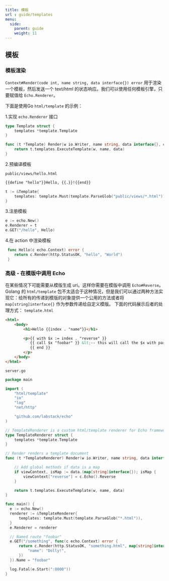 ```yaml
---
title: 模板
url : guide/templates
menu:
  side:
    parent: guide
    weight: 11
---
```


## 模板

### 模板渲染

`Context#Render(code int, name string, data interface{}) error` 用于渲染一个模板，然后发送一个 text/html 的状态响应。我们可以使用任何模板引擎，只要赋值给 `Echo.Renderer`。

下面是使用Go `html/template` 的示例：

1.实现 `echo.Renderer` 接口

```go
type Template struct {
    templates *template.Template
}

func (t *Template) Render(w io.Writer, name string, data interface{}, c echo.Context) error {
    return t.templates.ExecuteTemplate(w, name, data)
}
```

2.预编译模板

`public/views/hello.html`

```html
{{define "hello"}}Hello, {{.}}!{{end}}
```

```go
t := &Template{
	templates: template.Must(template.ParseGlob("public/views/*.html")),
}
```

3.注册模板

```go
e := echo.New()
e.Renderer = t
e.GET("/hello", Hello)
```

4.在 action 中渲染模板

```go
 func Hello(c echo.Context) error {
 	return c.Render(http.StatusOK, "hello", "World")
 }
```

### 高级 - 在模版中调用 Echo
在某些情况下可能需要从模版生成 uri。这样你需要在模版中调用 `Echo#Reverse`。Golang 的 `html/template` 包不太适合于这种情况，但是我们可以通过两种方法实现它：给所有的传递到模版的对象提供一个公用的方法或者将 `map[string]interface{}` 作为参数传递给自定义模版。
下面的代码展示后者的处理方式：
`template.html`
```html
<html>
    <body>
        <h1>Hello {{index . "name"}}</h1>

        <p>{{ with $x := index . "reverse" }}
           {{ call $x "foobar" }} &lt;-- this will call the $x with parameter "foobar"
           {{ end }}
        </p>
    </body>
</html>
```
`server.go`
```go
package main

import (
	"html/template"
	"io"
	"log"
	"net/http"

	"github.com/labstack/echo"
)

// TemplateRenderer is a custom html/template renderer for Echo framework
type TemplateRenderer struct {
	templates *template.Template
}

// Render renders a template document
func (t *TemplateRenderer) Render(w io.Writer, name string, data interface{}, c echo.Context) error {

	// Add global methods if data is a map
	if viewContext, isMap := data.(map[string]interface{}); isMap {
		viewContext["reverse"] = c.Echo().Reverse
	}

	return t.templates.ExecuteTemplate(w, name, data)
}

func main() {
  e := echo.New()
  renderer := &TemplateRenderer{
      templates: template.Must(template.ParseGlob("*.html")),
  }
  e.Renderer = renderer

  // Named route "foobar"
  e.GET("/something", func(c echo.Context) error {
      return c.Render(http.StatusOK, "something.html", map[string]interface{}{
          "name": "Dolly!",
      })
  }).Name = "foobar"

  log.Fatal(e.Start(":8000"))
}
```